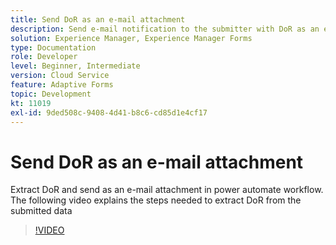 ```yaml
---
title: Send DoR as an e-mail attachment
description: Send e-mail notification to the submitter with DoR as an e-mail attachment
solution: Experience Manager, Experience Manager Forms
type: Documentation
role: Developer
level: Beginner, Intermediate
version: Cloud Service
feature: Adaptive Forms
topic: Development
kt: 11019
exl-id: 9ded508c-9408-4d41-b8c6-cd85d1e4cf17
---
```

# Send DoR as an e-mail attachment

Extract DoR and send as an e-mail attachment in power automate workflow.
The following video explains the steps needed to extract DoR from the submitted data
>[!VIDEO](https://video.tv.adobe.com/v/346731?quality=12&learn=on)

